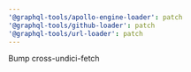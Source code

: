 ```yaml
---
'@graphql-tools/apollo-engine-loader': patch
'@graphql-tools/github-loader': patch
'@graphql-tools/url-loader': patch
---
```


Bump cross-undici-fetch
